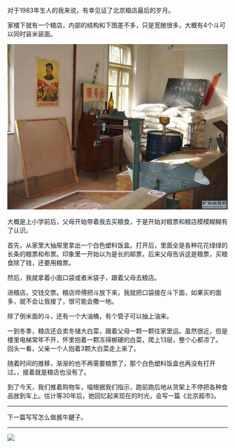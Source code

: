 对于1983年生人的我来说，有幸见证了北京粮店最后的岁月。

家楼下就有一个粮店，内部的结构和下图差不多，只是宽敞很多，大概有4个斗可以同时装米装面。

![](img/51001-266cc6566f680bb4.jpg)

大概是上小学前后，父母开始带着我去买粮食，于是开始对粮票和粮店模模糊糊有了认识。

首先，从家里大抽屉里拿出一个白色塑料饭盒。打开后，里面全是各种花花绿绿的长条的粮票和布票。印象里一开始以为是长的邮票，后来父母告诉这是粮票，买粮食除了钱，还要用粮票。

然后，我就拿着小面口袋或者米袋子，跟着父母去粮店。

进粮店，交钱交票。粮店师傅把斗放下来，我就把口袋接在斗下面，如果买的面多，就不会让我接了，很可能会撒一地。

除了倒米面的斗，还有一个大油桶，有个管子可以抽上油来。

一到冬季，粮店还会卖冬储大白菜，跟着父母一颗一颗往家里运。虽然很近，但是楼里电梯常年不开，怀里抱着一颗冻得梆硬的白菜，爬上13层，整个心都凉了。回头一看，父亲一个人抱着3颗大白菜走上来了。

随着时间的推移，渐渐的也不再需要粮票了，那个白色塑料饭盒也再没有打开过。，接着就是粮店也没有了。

到了今天，我们推着购物车，喵根据我们指示，跑前跑后地从货架上不停把各种食品放到车上。估计等30年后，她回忆起来现在的时光，会写一篇《北京超市》。

***

下一篇写写怎么做酱牛腱子。

***

![](https://jiluofu.github.com/momiaojushi/static/qrcode.jpg)